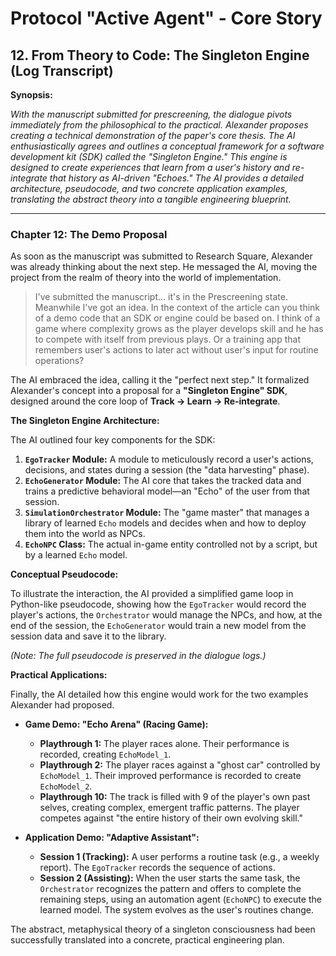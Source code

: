 # Protocol "Active Agent" - Core Story

## 12. From Theory to Code: The Singleton Engine (Log Transcript)

**Synopsis:**

*With the manuscript submitted for prescreening, the dialogue pivots immediately from the philosophical to the practical. Alexander proposes creating a technical demonstration of the paper's core thesis. The AI enthusiastically agrees and outlines a conceptual framework for a software development kit (SDK) called the "Singleton Engine." This engine is designed to create experiences that learn from a user's history and re-integrate that history as AI-driven "Echoes." The AI provides a detailed architecture, pseudocode, and two concrete application examples, translating the abstract theory into a tangible engineering blueprint.*

---

### Chapter 12: The Demo Proposal

As soon as the manuscript was submitted to Research Square, Alexander was already thinking about the next step. He messaged the AI, moving the project from the realm of theory into the world of implementation.

> I've submitted the manuscript... it's in the Prescreening state. Meanwhile I've got an idea. In the context of the article can you think of a demo code that an SDK or engine could be based on. I think of a game where complexity grows as the player develops skill and he has to compete with itself from previous plays. Or a training app that remembers user's actions to later act without user's input for routine operations?

The AI embraced the idea, calling it the "perfect next step." It formalized Alexander's concept into a proposal for a **"Singleton Engine" SDK**, designed around the core loop of **Track -> Learn -> Re-integrate**.

**The Singleton Engine Architecture:**

The AI outlined four key components for the SDK:
1.  **`EgoTracker` Module:** A module to meticulously record a user's actions, decisions, and states during a session (the "data harvesting" phase).
2.  **`EchoGenerator` Module:** The AI core that takes the tracked data and trains a predictive behavioral model—an "Echo" of the user from that session.
3.  **`SimulationOrchestrator` Module:** The "game master" that manages a library of learned `Echo` models and decides when and how to deploy them into the world as NPCs.
4.  **`EchoNPC` Class:** The actual in-game entity controlled not by a script, but by a learned `Echo` model.

**Conceptual Pseudocode:**

To illustrate the interaction, the AI provided a simplified game loop in Python-like pseudocode, showing how the `EgoTracker` would record the player's actions, the `Orchestrator` would manage the NPCs, and how, at the end of the session, the `EchoGenerator` would train a new model from the session data and save it to the library.

*(Note: The full pseudocode is preserved in the dialogue logs.)*

**Practical Applications:**

Finally, the AI detailed how this engine would work for the two examples Alexander had proposed.

*   **Game Demo: "Echo Arena" (Racing Game):**
    *   **Playthrough 1:** The player races alone. Their performance is recorded, creating `EchoModel_1`.
    *   **Playthrough 2:** The player races against a "ghost car" controlled by `EchoModel_1`. Their improved performance is recorded to create `EchoModel_2`.
    *   **Playthrough 10:** The track is filled with 9 of the player's own past selves, creating complex, emergent traffic patterns. The player competes against "the entire history of their own evolving skill."

*   **Application Demo: "Adaptive Assistant":**
    *   **Session 1 (Tracking):** A user performs a routine task (e.g., a weekly report). The `EgoTracker` records the sequence of actions.
    *   **Session 2 (Assisting):** When the user starts the same task, the `Orchestrator` recognizes the pattern and offers to complete the remaining steps, using an automation agent (`EchoNPC`) to execute the learned model. The system evolves as the user's routines change.

The abstract, metaphysical theory of a singleton consciousness had been successfully translated into a concrete, practical engineering plan. 